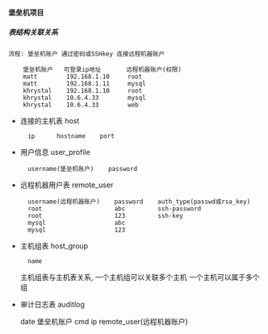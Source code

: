 #### 堡垒机项目

##### 表结构关联关系

    流程: 堡垒机账户 通过密码或SSHkey 连接远程机器账户

        堡垒机账户   可登录ip地址       远程机器账户(权限)
        matt        192.168.1.10     root
        matt        192.168.1.11     mysql
        khrystal    192.168.1.10     root
        khrystal    10.6.4.33        mysql
        khrystal    10.6.4.33        web

* 连接的主机表 host

        ip      hostname    port

* 用户信息 user_profile

        username(堡垒机账户)    password

* 远程机器用户表 remote_user

        username(远程机器账户)    password    auth_type(passwd或rsa_key)
        root                    abc         ssh-password
        root                    123         ssh-key
        mysql                   abc
        mysql                   123

* 主机组表 host_group

        name


  主机组表与主机表关系, 一个主机组可以关联多个主机 一个主机可以属于多个组




* 审计日志表 auditlog

    date    堡垒机账户   cmd     ip      remote_user(远程机器账户)
